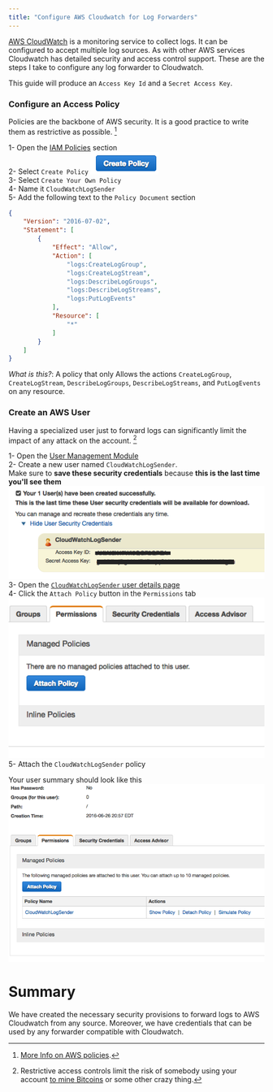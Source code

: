```yaml
---
title: "Configure AWS Cloudwatch for Log Forwarders"
---
```


[AWS CloudWatch](https://aws.amazon.com/cloudwatch/) is a monitoring service to collect logs. It can be configured to accept multiple log sources. As with other AWS services Cloudwatch has detailed security and access control support. These are the steps I take to configure any log forwarder to Cloudwatch.

This guide will produce an `Access Key Id` and a `Secret Access Key`.  

### Configure an Access Policy  

Policies are the backbone of AWS security. It is a good practice to write them as restrictive as possible. [^policies]  

1- Open the [IAM Policies](https://console.aws.amazon.com/iam/home#policies) section  
2- Select `Create Policy` ![Create Policy](/images/aws-docker-logs/create-policy-button.png)  
3- Select `Create Your Own Policy`  
4- Name it `CloudWatchLogSender`  
5- Add the following text to the `Policy Document` section  

```json
{
    "Version": "2016-07-02",
    "Statement": [
        {
            "Effect": "Allow",
            "Action": [
                "logs:CreateLogGroup",
                "logs:CreateLogStream",
                "logs:DescribeLogGroups",
                "logs:DescribeLogStreams",
                "logs:PutLogEvents"
            ],
            "Resource": [
                "*"
            ]
        }
    ]
}
```

*What is this?*: A policy that only Allows the actions `CreateLogGroup`, `CreateLogStream`, `DescribeLogGroups`, `DescribeLogStreams`, and `PutLogEvents` on any resource.  

### Create an AWS User  

Having a specialized user just to forward logs can significantly limit the impact of any attack on the account. [^overkill]  

1- Open the [User Management Module](https://console.aws.amazon.com/iam/home#users)  
2- Create a new user named `CloudWatchLogSender`.  
Make sure to **save these security credentials** because **this is the last time you'll see them**  
![User Created](/images/aws-docker-logs/user-created-2.png)  
3- Open the [`CloudWatchLogSender` user details page](https://console.aws.amazon.com/iam/home#users/CloudWatchLogSender)  
4- Click the `Attach Policy` button in the `Permissions` tab  
![Attach Policy](/images/aws-docker-logs/attach-policy-button.png)  
5- Attach the `CloudWatchLogSender` policy

Your user summary should look like this  
![User Summary](/images/aws-docker-logs/user-summary.png)  

# Summary  
We have created the necessary security provisions to forward logs to AWS Cloudwatch from any source. Moreover, we have credentials that can be used by any forwarder compatible with Cloudwatch.  

[^policies]: [More Info on AWS policies](http://docs.aws.amazon.com/IAM/latest/UserGuide/access_policies.html).

[^overkill]: Restrictive access controls limit the risk of somebody using your account [to mine Bitcoins](http://www.theregister.co.uk/2015/01/06/dev_blunder_shows_github_crawling_with_keyslurping_bots/) or some other crazy thing.  
